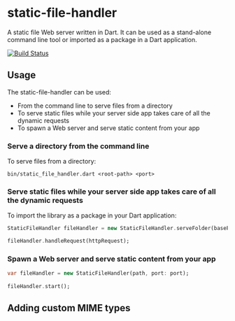 # static-file-handler

A static file Web server written in Dart.
It can be used as a stand-alone command line tool or imported as a package in a Dart application.

[![Build Status](https://drone.io/github.com/DanieleSalatti/dart-static-file-handler/status.png)](https://drone.io/github.com/DanieleSalatti/dart-static-file-handler/latest)

## Usage

The static-file-handler can be used:

* From the command line to serve files from a directory
* To serve static files while your server side app takes care of all the dynamic requests
* To spawn a Web server and serve static content from your app

### Serve a directory from the command line

To serve files from a directory:

```shell
bin/static_file_handler.dart <root-path> <port>
```

### Serve static files while your server side app takes care of all the dynamic requests

To import the library as a package in your Dart application:

```dart
StaticFileHandler fileHandler = new StaticFileHandler.serveFolder(basePath);

fileHandler.handleRequest(httpRequest);
```

### Spawn a Web server and serve static content from your app

```dart
var fileHandler = new StaticFileHandler(path, port: port);
  
fileHandler.start();
```

## Adding custom MIME types